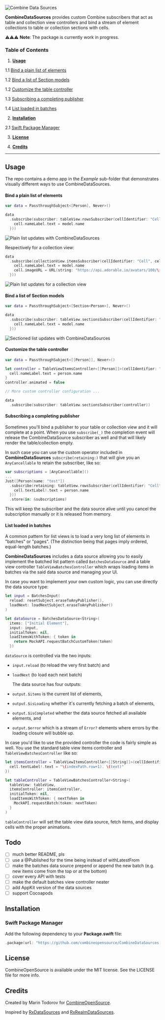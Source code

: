 ![Combine Data Sources](https://github.com/combineopensource/CombineDataSources/raw/master/Assets/combine-data-sources.png)

**CombineDataSources** provides custom Combine subscribers that act as table and collection view controllers and bind a stream of element collections to table or collection sections with cells.  

⚠️⚠️⚠️ **Note**: The package is currently work in progress.

### Table of Contents

1. [**Usage**](#usage)

1.1 [Bind a plain list of elements](https://github.com/combineopensource/CombineDataSources#bind-a-plain-list-of-elements)

1.2 [Bind a list of Section models](#bind-a-list-of-section-models)

1.2 [Customize the table controller](#customize-the-table-controller)

1.3 [Subscribing a completing publisher](#subscribing-a-completing-publisher)

1.4 [List loaded in batches](#list-loaded-in-batches)

2. [**Installation**](#installation)

2.1 [Swift Package Manager](#swift-package-manager)

3. [**License**](#license)

4. [**Credits**](#credits)

---

## Usage

The repo contains a demo app in the *Example* sub-folder that demonstrates visually different ways to use CombineDataSources.

#### Bind a plain list of elements

```swift
var data = PassthroughSubject<[Person], Never>()

data
  .subscribe(subscriber: tableView.rowsSubscriber(cellIdentifier: "Cell", cellType: PersonCell.self, cellConfig: { cell, indexPath, model in
    cell.nameLabel.text = model.name
  }))
```

![Plain list updates with CombineDataSources](https://github.com/combineopensource/CombineDataSources/raw/master/Assets/plain-list.gif)

Respectively for a collection view:

```swift
data
  .subscribe(collectionView.itemsSubscriber(cellIdentifier: "Cell", cellType: PersonCollectionCell.self, cellConfig: { cell, indexPath, model in
    cell.nameLabel.text = model.name
    cell.imageURL = URL(string: "https://api.adorable.io/avatars/100/\(model.name)")!
  }))
```

![Plain list updates for a collection view](https://github.com/combineopensource/CombineDataSources/raw/master/Assets/plain-collection.gif)

#### Bind a list of Section models

```swift
var data = PassthroughSubject<[Section<Person>], Never>()

data
  .subscribe(subscriber: tableView.sectionsSubscriber(cellIdentifier: "Cell", cellType: PersonCell.self, cellConfig: { cell, indexPath, model in
    cell.nameLabel.text = model.name
  }))
```

![Sectioned list updates with CombineDataSources](https://github.com/combineopensource/CombineDataSources/raw/master/Assets/sections-list.gif)

#### Customize the table controller

```swift
var data = PassthroughSubject<[[Person]], Never>()

let controller = TableViewItemsController<[[Person]]>(cellIdentifier: "Cell", cellType: PersonCell.self) { cell, indexPath, person in
  cell.nameLabel.text = person.name
}
controller.animated = false

// More custom controller configuration ...

data
  .subscribe(subscriber: tableView.sectionsSubscriber(controller))
```

#### Subscribing a completing publisher

Sometimes you'll bind a publisher to your table or collection view and it will complete at a point. When you use `subscribe(_)` the completion event will release the CombineDataSource subscriber as well and that will likely render the table/collection empty.

In such case you can use the custom operator included in **CombineDataSources** `subscribe(retaining:)` that will give you an `AnyCancellable` to retain the subscriber, like so:

```swift
var subscriptions = [AnyCancellable]()
...
Just([Person(name: "test"])
  .subscribe(retaining: tableView.rowsSubscriber(cellIdentifier: "Cell", cellType: UITableViewCell.self, cellConfig: { (cell, ip, person) in
    cell.textLabel!.text = person.name
  }))
  .store(in: &subscriptions)
```

This will keep the subscriber and the data source alive until you cancel the subscription manually or it is released from memory.

#### List loaded in batches

A common pattern for list views is to load a very long list of elements in "batches" or "pages". (The distinction being that pages imply ordered, equal-length batches.)

**CombineDataSources** includes a data source allowing you to easily implement the batched list pattern called `BatchesDataSource` and a table view controller `TableViewBatchesController` which wraps loading items in batches via the said data source and managing your UI.

In case you want to implement your own custom logic, you can use directly the data source type:

```swift
let input = BatchesInput(
  reload: resetSubject.eraseToAnyPublisher(),
  loadNext: loadNextSubject.eraseToAnyPublisher()
)

let dataSource = BatchesDataSource<String>(
  items: ["Initial Element"],
  input: input,
  initialToken: nil,
  loadItemsWithToken: { token in
    return MockAPI.requestBatchCustomToken(token)
  })
```

`dataSource` is controlled via the two inputs:

- `input.reload` (to reload the very first batch) and 

- `loadNext` (to load each next batch) 
  
  The data source has four outputs: 

- `output.$items` is the current list of elements,

- `output.$isLoading` whether it's currently fetching a batch of elements, 

- `output.$isCompleted` whether the data source fetched all available elements, and 

- `output.$error` which is a stream of `Error?` elements where errors by the loading closure will bubble up.

In case you'd like to use the provided controller the code is fairly simple as well. You use the standard table view items controller and `TableViewBatchesController` like so:

```swift
let itemsController = TableViewItemsController<[[String]]>(cellIdentifier: "Cell", cellType: UITableViewCell.self, cellConfig: { cell, indexPath, text in
  cell.textLabel!.text = "\(indexPath.row+1). \(text)"
})

let tableController = TableViewBatchesController<String>(
  tableView: tableView,
  itemsController: itemsController,
  initialToken: nil,
  loadItemsWithToken: { nextToken in
    MockAPI.requestBatch(token: nextToken)
  }
)
```

`tableController` will set the table view data source, fetch items, and display cells with the proper animations.

## Todo

- [ ] much better README, pls
- [ ] use a @Published for the time being instead of withLatestFrom
- [ ] make the batches data source prepend or append the new batch (e.g. new items come from the top or at the bottom)
- [ ] cover every API with tests
- [ ] make the default batches view controller neater
- [ ] add AppKit version of the data sources
- [ ] support Cocoapods

## Installation

### Swift Package Manager

Add the following dependency to your **Package.swift** file:

```swift
.package(url: "https://github.com/combineopensource/CombineDataSources, from: "0.2")
```

## License

CombineOpenSource is available under the MIT license. See the LICENSE file for more info.

## Credits

Created by Marin Todorov for [CombineOpenSource](https://github.com/combineopensource).

Inspired by [RxDataSources](https://github.com/RxSwiftCommunity/RxDataSources) and [RxRealmDataSources](https://github.com/RxSwiftCommunity/RxRealmDataSources).
